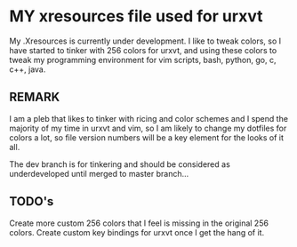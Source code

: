 # MY xresources file used for urxvt
My .Xresources is currently under development.
I like to tweak colors, so I have started to tinker with 256 colors for urxvt, and using these colors to tweak my programming environment for vim scripts, bash, python, go, c, c++, java.

## REMARK
I am a pleb that likes to tinker with ricing and color schemes and I spend the majority of my time in urxvt and vim, so I am likely to change my dotfiles for colors a lot, so file version numbers will be a key element for the looks of it all.

The dev branch is for tinkering and should be considered as underdeveloped until merged to master branch...

## TODO's 
Create more custom 256 colors that I feel is missing in the original 256 colors.
Create custom key bindings for urxvt once I get the hang of it.


